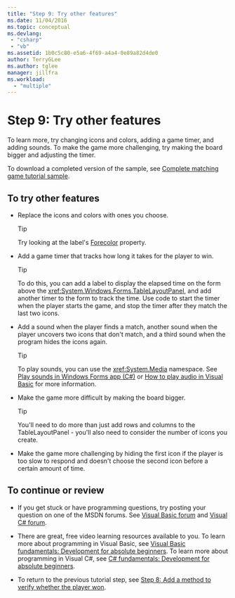 ```yaml
---
title: "Step 9: Try other features"
ms.date: 11/04/2016
ms.topic: conceptual
ms.devlang: 
 - "csharp"
 - "vb"
ms.assetid: 1b0c5c80-e5a6-4f69-a4a4-0e89a82d4de0
author: TerryGLee
ms.author: tglee
manager: jillfra
ms.workload:
  - "multiple"
---
```

# Step 9: Try other features
To learn more, try changing icons and colors, adding a game timer, and adding sounds. To make the game more challenging, try making the board bigger and adjusting the timer.

To download a completed version of the sample, see [Complete matching game tutorial sample](https://code.msdn.microsoft.com/Complete-Matching-Game-4cffddba).

## To try other features

- Replace the icons and colors with ones you choose.

    > [!TIP]
    > Try looking at the label's [Forecolor](<xref:System.Windows.Forms.Control.ForeColor%2A>) property.

- Add a game timer that tracks how long it takes for the player to win.

    > [!TIP]
    > To do this, you can add a label to display the elapsed time on the form above the <xref:System.Windows.Forms.TableLayoutPanel>, and add another timer to the form to track the time. Use code to start the timer when the player starts the game, and stop the timer after they match the last two icons.

- Add a sound when the player finds a match, another sound when the player uncovers two icons that don't match, and a third sound when the program hides the icons again.

    > [!TIP]
    > To play sounds, you can use the <xref:System.Media> namespace. See [Play sounds in Windows Forms app (C#)](http://youtu.be/qOh4ooHg1UU) or [How to play audio in Visual Basic](http://youtu.be/-4oPDeQrtMs) for more information.

- Make the game more difficult by making the board bigger.

    > [!TIP]
    > You'll need to do more than just add rows and columns to the TableLayoutPanel - you'll also need to consider the number of icons you create.

- Make the game more challenging by hiding the first icon if the player is too slow to respond and doesn't choose the second icon before a certain amount of time.

## To continue or review

- If you get stuck or have programming questions, try posting your question on one of the MSDN forums. See [Visual Basic forum](https://social.msdn.microsoft.com/Forums/vstudio/home?forum=vbgeneral) and [Visual C# forum](https://social.msdn.microsoft.com/Forums/vstudio/home?forum=csharpgeneral).

- There are great, free video learning resources available to you. To learn more about programming in Visual Basic, see [Visual Basic fundamentals: Development for absolute beginners](https://channel9.msdn.com/Series/Visual-Basic-Development-for-Absolute-Beginners). To learn more about programming in Visual C#, see [C# fundamentals: Development for absolute beginners](https://channel9.msdn.com/Series/C-Sharp-Fundamentals-Development-for-Absolute-Beginners).

- To return to the previous tutorial step, see [Step 8: Add a method to verify whether the player won](../ide/step-8-add-a-method-to-verify-whether-the-player-won.md).
